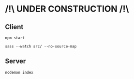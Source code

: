 # /!\ UNDER CONSTRUCTION /!\

## Client

```
npm start
```

```
sass --watch src/ --no-source-map
```

## Server

```
nodemon index
```
